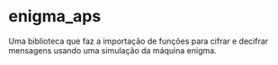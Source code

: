# enigma_aps
Uma biblioteca que faz a importação de funções para cifrar e decifrar mensagens usando uma simulação da máquina enigma.
